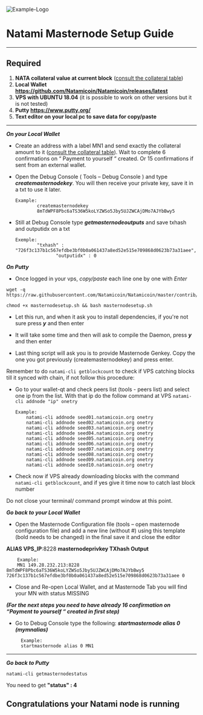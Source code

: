 ![Example-Logo](https://sappcoin.com/wp-content/uploads/2021/05/Natami-logo-transparent.png)

# Natami Masternode Setup Guide
***
## Required
1) **NATA collateral value at current block** ([consult the collateral table](../../README.md#rewards-breakdown))
2) **Local Wallet https://github.com/Natamicoin/Natamicoin/releases/latest**
3) **VPS with UBUNTU 18.04** (it is possible to work on other versions but it is not tested)
4) **Putty https://www.putty.org/**
5) **Text editor on your local pc to save data for copy/paste**
***

***On your Local Wallet***
* Create an address with a label MN1 and send exactly the collateral amount to it ([consult the collateral table](../../README.md#rewards-breakdown)).
 Wait to complete 6 confirmations on “ Payment to yourself “ created.
 Or 15 confirmations if sent from an external wallet.

* Open the Debug Console ( Tools – Debug Console ) and type ***createmasternodekey***.
You will then receive your private key, save it in a txt to use it later.
  ```
  Example:
          createmasternodekey
          8mTdWPF8Pbc6aTS36W5koLYZWSo5Jby5UJZWCAjDMo7AJYbBwy5
* Still at Debug Console type ***getmasternodeoutputs*** and save txhash and outputidx on a txt
  ```
  Exemple:
          "txhash" : "726f3c137b1c567efdbe3bf0b0a061437a8ed52e515e709868d0623b73a31aee",
		         "outputidx" : 0

***On Putty***

* Once logged in your vps, *copy/paste* each line one by one with *Enter*

```
wget -q https://raw.githubusercontent.com/Natamicoin/Natamicoin/master/contrib/masternodesetup/masternodesetup.sh
```

```
chmod +x masternodesetup.sh && bash masternodesetup.sh
```

* Let this run, and when it ask you to install dependencies, if you're not sure press ***y*** and then enter

* It will take some time and then will ask to compile the Daemon, press ***y*** and then enter 

* Last thing script will ask you is to provide Masternode Genkey. Copy the one you got previously (createmasternodekey) and press enter.

Remember to do `natami-cli getblockcount` to check if VPS catching blocks till it synced with chain, if not follow this procedure:

* Go to your wallet-qt and check peers list (tools - peers list) and select one ip from the list. With that ip do the follow command at VPS `natami-cli addnode "ip" onetry`

      Example:
		  natami-cli addnode seed01.natamicoin.org onetry
		  natami-cli addnode seed02.natamicoin.org onetry
		  natami-cli addnode seed03.natamicoin.org onetry
		  natami-cli addnode seed04.natamicoin.org onetry
		  natami-cli addnode seed05.natamicoin.org onetry
		  natami-cli addnode seed06.natamicoin.org onetry
		  natami-cli addnode seed07.natamicoin.org onetry
		  natami-cli addnode seed08.natamicoin.org onetry
		  natami-cli addnode seed09.natamicoin.org onetry
		  natami-cli addnode seed10.natamicoin.org onetry

    
* Check now if VPS already downloading blocks with the command `natami-cli getblockcount`, and if yes give it time now to catch last block number 

Do not close your terminal/ command prompt window at this point.

***Go back to your Local Wallet***

* Open the Masternode Configuration file (tools – open masternode configuration file) and add a new line (without #) using this template (bold needs to be changed) in the final save it and close the editor

**ALIAS VPS_IP**:8228 **masternodeprivkey TXhash Output**

		Example:
		MN1 149.28.232.213:8228 8mTdWPF8Pbc6aTS36W5koLYZWSo5Jby5UJZWCAjDMo7AJYbBwy5 726f3c137b1c567efdbe3bf0b0a061437a8ed52e515e709868d0623b73a31aee 0

* Close and Re-open Local Wallet, and at Masternode Tab you will find your MN with status MISSING

***(For the next steps you need to have already 16 confirmation on “Payment to yourself “ created in first step)***

* Go to Debug Console type the following: ***startmasternode alias 0 (mymnalias)***

		Example:
		startmasternode alias 0 MN1
***

***Go back to Putty***

```
natami-cli getmasternodestatus
```

You need to get **"status" : 4** 

## Congratulations your Natami node is running
